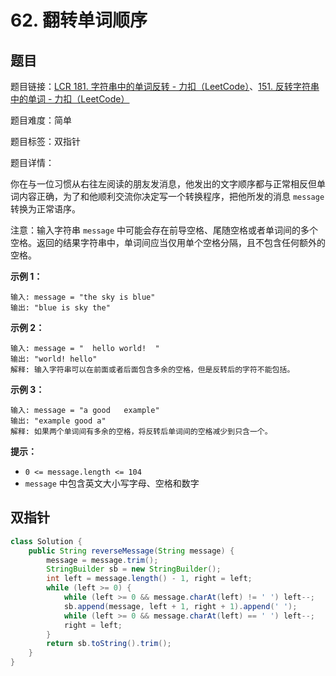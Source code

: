 # 62. 翻转单词顺序

## 题目

题目链接：[LCR 181. 字符串中的单词反转 - 力扣（LeetCode）](https://leetcode.cn/problems/fan-zhuan-dan-ci-shun-xu-lcof/description/)、[151. 反转字符串中的单词 - 力扣（LeetCode）](https://leetcode.cn/problems/reverse-words-in-a-string/description/)

题目难度：简单

题目标签：双指针

题目详情：

你在与一位习惯从右往左阅读的朋友发消息，他发出的文字顺序都与正常相反但单词内容正确，为了和他顺利交流你决定写一个转换程序，把他所发的消息 `message` 转换为正常语序。

注意：输入字符串 `message` 中可能会存在前导空格、尾随空格或者单词间的多个空格。返回的结果字符串中，单词间应当仅用单个空格分隔，且不包含任何额外的空格。

**示例 1：**

```
输入: message = "the sky is blue"
输出: "blue is sky the"
```

**示例 2：**

```
输入: message = "  hello world!  "
输出: "world! hello"
解释: 输入字符串可以在前面或者后面包含多余的空格，但是反转后的字符不能包括。
```

**示例 3：**

```
输入: message = "a good   example"
输出: "example good a"
解释: 如果两个单词间有多余的空格，将反转后单词间的空格减少到只含一个。
```

**提示：**

- `0 <= message.length <= 104`
- `message` 中包含英文大小写字母、空格和数字



## 双指针

``` java
class Solution {
    public String reverseMessage(String message) {
        message = message.trim();
        StringBuilder sb = new StringBuilder();
        int left = message.length() - 1, right = left;
        while (left >= 0) {
            while (left >= 0 && message.charAt(left) != ' ') left--;
            sb.append(message, left + 1, right + 1).append(' ');
            while (left >= 0 && message.charAt(left) == ' ') left--;
            right = left;
        }
        return sb.toString().trim();
    }
}
```